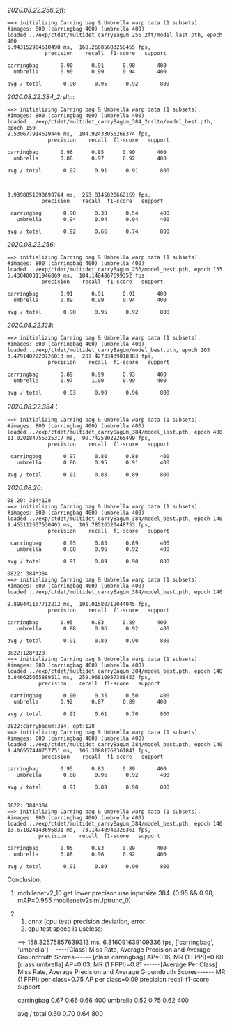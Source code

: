 
*2020.08.22.256_2ft*:

	==> initializing Carring bag & Umbrella warp data (1 subsets).
	#images: 800 (carringbag 400) (umbrella 400)
	loaded ../exp/ctdet/multidet_carryBagUm_256_2ft/model_last.pth, epoch 400
	5.943152904510498 ms,  168.26085683258455 fps,
         	    precision    recall  f1-score   support

 	carringbag       0.90      0.91      0.90       400
 	  umbrella       0.90      0.99      0.94       400

	avg / total       0.90      0.95      0.92       800
*2020.08.22.384_2rsltn*:

	==> initializing Carring bag & Umbrella warp data (1 subsets).
	#images: 800 (carringbag 400) (umbrella 400)
	loaded ../exp/ctdet/multidet_carryBagUm_384_2rsltn/model_best.pth, epoch 150
	9.530677914619446 ms,  104.92433056268374 fps,
	             precision    recall  f1-score   support

 	carringbag       0.96      0.85      0.90       400
 	  umbrella       0.88      0.97      0.92       400

	avg / total       0.92      0.91      0.91       800



	3.9398851990699764 ms,  253.8145020662159 fps,
  	           precision    recall  f1-score   support

	 carringbag       0.90      0.38      0.54       400
 	   umbrella       0.94      0.94      0.94       400

	avg / total       0.92      0.66      0.74       800



*2020.08.22.256*:

	==> initializing Carring bag & Umbrella warp data (1 subsets).
	#images: 800 (carringbag 400) (umbrella 400)
	loaded ../exp/ctdet/multidet_carryBagUm_256/model_best.pth, epoch 155
	5.430400311946869 ms,  184.1484867699352 fps,
          	   precision    recall  f1-score   support
	
 	carringbag       0.91      0.91      0.91       400
 	  umbrella       0.89      0.99      0.94       400

	avg / total       0.90      0.95      0.92       800
*2020.08.22.128*:

	==> initializing Carring bag & Umbrella warp data (1 subsets).
	#images: 800 (carringbag 400) (umbrella 400)
	loaded ../exp/ctdet/multidet_carryBagUm/model_best.pth, epoch 205
	3.4791402220726013 ms,  287.42733439018383 fps,
        	     precision    recall  f1-score   support

 	carringbag       0.89      0.99      0.93       400
 	  umbrella       0.97      1.00      0.99       400
	  
	avg / total       0.93      0.99      0.96       800
	
*2020.08.22.384*：

	==> initializing Carring bag & Umbrella warp data (1 subsets).
	#images: 800 (carringbag 400) (umbrella 400)
	loaded ../exp/ctdet/multidet_carryBagUm_384/model_last.pth, epoch 400
	11.020184755325317 ms,  90.74258029265499 fps,
	             precision    recall  f1-score   support

	 carringbag       0.97      0.80      0.88       400
	   umbrella       0.86      0.95      0.91       400

	avg / total       0.91      0.88      0.89       800
	
*2020.08.20*:

	08.20: 384*128
	==> initializing Carring bag & Umbrella warp data (1 subsets).
	#images: 800 (carringbag 400) (umbrella 400)
	loaded ../exp/ctdet/multidet_carryBagUm_384/model_best.pth, epoch 140
	9.453112557530403 ms,  105.78526320448753 fps,
	             precision    recall  f1-score   support
	
	 carringbag       0.95      0.83      0.89       400
	   umbrella       0.88      0.96      0.92       400
	
	avg / total       0.91      0.89      0.90       800
	
	0822: 384*384
	==> initializing Carring bag & Umbrella warp data (1 subsets).
	#images: 800 (carringbag 400) (umbrella 400)
	loaded ../exp/ctdet/multidet_carryBagUm_384/model_best.pth, epoch 140

	9.899441167712212 ms,  101.01580312044045 fps,
        	     precision    recall  f1-score   support

 	carringbag       0.95      0.83      0.89       400
	   umbrella       0.88      0.96      0.92       400

	avg / total       0.91      0.89      0.90       800
	
	0822:128*128
	==> initializing Carring bag & Umbrella warp data (1 subsets).
	#images: 800 (carringbag 400) (umbrella 400)
	loaded ../exp/ctdet/multidet_carryBagUm_384/model_best.pth, epoch 140
	3.846625655889511 ms,  259.96810957388453 fps,
       	      precision    recall  f1-score   support
	
	 carringbag       0.90      0.35      0.50       400
 	  umbrella       0.92      0.87      0.89       400

	avg / total       0.91      0.61      0.70       800
	
	0822:carrybagum:384, opt:128
	==> initializing Carring bag & Umbrella warp data (1 subsets).
	#images: 800 (carringbag 400) (umbrella 400)
	loaded ../exp/ctdet/multidet_carryBagUm_384/model_best.pth, epoch 140
	9.406557440757751 ms,  106.30881768361841 fps,
  	           precision    recall  f1-score   support

 	carringbag       0.95      0.83      0.89       400
	   umbrella       0.88      0.96      0.92       400

	avg / total       0.91      0.89      0.90       800

	
	0822: 384*384
	==> initializing Carring bag & Umbrella warp data (1 subsets).
	#images: 800 (carringbag 400) (umbrella 400)
	loaded ../exp/ctdet/multidet_carryBagUm_384/model_best.pth, epoch 140
	13.671024143695831 ms,  73.14740940320361 fps,
       	      precision    recall  f1-score   support

 	carringbag       0.95      0.83      0.89       400
 	  umbrella       0.88      0.96      0.92       400

	avg / total       0.91      0.89      0.90       800
	
Conclusion:
1. mobilenetv2_10 get lower precison use inputsize 384. (0.95 && 0.98, mAP=0.965 mobilenetv2simUptrunc_0)
2. 
	1. onnx (cpu test) precision deviation, error.
	2. cpu test speed is useless:

	==> 158.32575857639313 ms,  6.316091639109336 fps,
	['carringbag', 'umbrella']
	------[Class] Miss Rate, Average Precision and Average Groundtruth Scores------
	[class carringbag] AP=0.16, MR (1 FPPI)=0.68
	[class umbrella] AP=0.03, MR (1 FPPI)=0.81
	------[Average Per Class] Miss Rate, Average Precision and Average Groundtruth Scores------
	MR (1 FPPI) per class=0.75
	AP per class=0.09
	             precision    recall  f1-score   support
	
	 carringbag       0.67      0.66      0.66       400
	   umbrella       0.52      0.75      0.62       400
	
	avg / total       0.60      0.70      0.64       800

